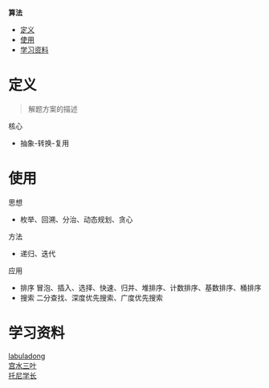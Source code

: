 **算法**
- [定义](#定义)
- [使用](#使用)
- [学习资料](#学习资料)
 
# 定义 #
> 解题方案的描述

核心  
- 抽象-转换-复用

# 使用 #
思想
- 枚举、回溯、分治、动态规划、贪心

方法
- 递归、迭代

应用
- 排序  冒泡、插入、选择、快速、归并、堆排序、计数排序、基数排序、桶排序
- 搜索  二分查找、深度优先搜索、广度优先搜索

# 学习资料 #  
[labuladong]()  
[宫水三叶]()  
[托尼学长]()  